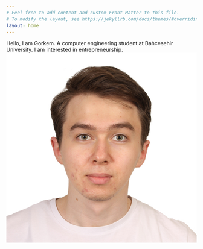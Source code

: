 ```yaml
---
# Feel free to add content and custom Front Matter to this file.
# To modify the layout, see https://jekyllrb.com/docs/themes/#overriding-theme-defaults
layout: home
---
```

Hello, I am Gorkem. A computer engineering student at Bahcesehir University. I am interested in entrepreneurship.
![](<Clean Personal Photo.jpg>)
